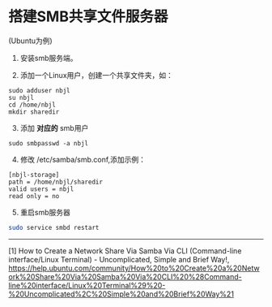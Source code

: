 # 搭建SMB共享文件服务器

(Ubuntu为例)

1. 安装smb服务端。

2. 添加一个Linux用户，创建一个共享文件夹，如：
```
sudo adduser nbjl
su nbjl
cd /home/nbjl
mkdir sharedir
```
3. 添加 **对应的** smb用户
```
sudo smbpasswd -a nbjl
```


4. 修改 /etc/samba/smb.conf,添加示例：
```
[nbjl-storage]
path = /home/nbjl/sharedir
valid users = nbjl
read only = no
```

5. 重启smb服务器
```bash
sudo service smbd restart
```


---
[1] How to Create a Network Share Via Samba Via CLI (Command-line interface/Linux Terminal) - Uncomplicated, Simple and Brief Way!, https://help.ubuntu.com/community/How%20to%20Create%20a%20Network%20Share%20Via%20Samba%20Via%20CLI%20%28Command-line%20interface/Linux%20Terminal%29%20-%20Uncomplicated%2C%20Simple%20and%20Brief%20Way%21